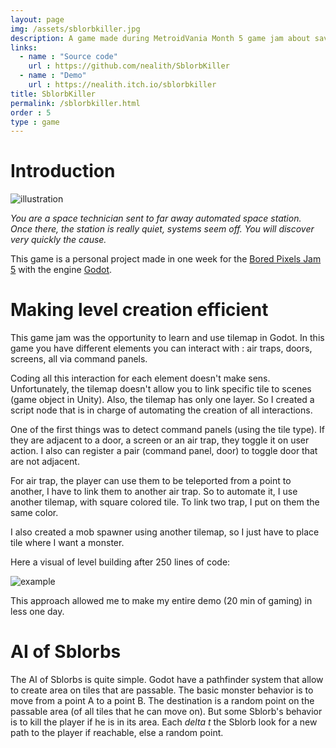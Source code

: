 ```yaml
---
layout: page
img: /assets/sblorbkiller.jpg
description: A game made during MetroidVania Month 5 game jam about saving a automated space station from Sblorbs
links:
  - name : "Source code"
    url : https://github.com/nealith/SblorbKiller
  - name : "Demo"
    url : https://nealith.itch.io/sblorbkiller
title: SblorbKiller
permalink: /sblorbkiller.html
order : 5
type : game
---
```



# Introduction

![illustration](https://img.itch.zone/aW1hZ2UvNDgyOTI4LzI3OTcyNzEucG5n/original/9SU2D%2F.png)

*You are a space technician sent to far away automated space station.  Once there, the station is really quiet, systems seem off.  You will discover very quickly the cause.*

This game is a personal project made in one week for the [Bored Pixels Jam 5](https://itch.io/jam/metroidvania-month-5) with the engine [Godot](https://godotengine.org/).

# Making level creation efficient

This game jam was the opportunity to learn and use tilemap in Godot. In this game you have different elements you can interact with : air traps, doors, screens, all via command panels.

Coding all this interaction for each element doesn't make sens. Unfortunately, the tilemap doesn't allow you to link specific tile to scenes (game object in Unity). Also, the tilemap has only one layer. So I created a script node that is in charge of automating the creation of all interactions.

One of the first things was to detect command panels (using the tile type). If they are adjacent to a door, a screen or an air trap, they toggle it on user action. I also can register a pair (command panel, door) to toggle door that are not adjacent.

For air trap, the player can use them to be teleported from a point to another, I have to link them to another air trap. So to automate it, I use another tilemap, with square colored tile. To link two trap, I put on them the same color.

I also created a mob spawner using another tilemap, so I just have to place tile where I want a monster.

Here a visual of level building after 250 lines of code:

![example](https://img.itch.zone/aW1hZ2UvNDgyOTI4LzI3OTcyNzIucG5n/original/LN7EmT.png)

This approach allowed me to make my entire demo (20 min of gaming) in less one day.

# AI of Sblorbs

The AI of Sblorbs is quite simple. Godot have a pathfinder system that allow to create area on tiles that are passable. The basic monster behavior is to move from a point A to a point B. The destination is a random point on the passable area (of all tiles that he can move on). But some Sblorb's behavior is to kill the player if he is in its area. Each *delta t* the Sblorb look for a new path to the player if reachable, else a random point.
